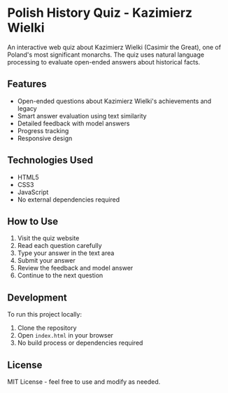 # Polish History Quiz - Kazimierz Wielki

An interactive web quiz about Kazimierz Wielki (Casimir the Great), one of Poland's most significant monarchs. The quiz uses natural language processing to evaluate open-ended answers about historical facts.

## Features

- Open-ended questions about Kazimierz Wielki's achievements and legacy
- Smart answer evaluation using text similarity
- Detailed feedback with model answers
- Progress tracking
- Responsive design

## Technologies Used

- HTML5
- CSS3
- JavaScript
- No external dependencies required

## How to Use

1. Visit the quiz website
2. Read each question carefully
3. Type your answer in the text area
4. Submit your answer
5. Review the feedback and model answer
6. Continue to the next question

## Development

To run this project locally:

1. Clone the repository
2. Open `index.html` in your browser
3. No build process or dependencies required

## License

MIT License - feel free to use and modify as needed. 